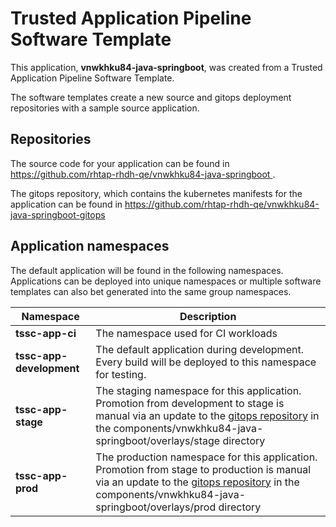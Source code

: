 # Trusted Application Pipeline Software Template

This application, **vnwkhku84-java-springboot**, was created from a Trusted Application Pipeline Software Template.

The software templates create a new source and gitops deployment repositories with a sample source application. 

## Repositories

The source code for your application can be found in [https://github.com/rhtap-rhdh-qe/vnwkhku84-java-springboot ](https://github.com/rhtap-rhdh-qe/vnwkhku84-java-springboot ).
 
The gitops repository, which contains the kubernetes manifests for the application can be found in 
[https://github.com/rhtap-rhdh-qe/vnwkhku84-java-springboot-gitops ](https://github.com/rhtap-rhdh-qe/vnwkhku84-java-springboot-gitops ) 

## Application namespaces 

The default application will be found in the following namespaces. Applications can be deployed into unique namespaces or multiple software templates can also bet generated into the same group namespaces.  

|  Namespace   |  Description   |  
| -------- | -------- |
| **tssc-app-ci** | The namespace used for CI workloads |
| **tssc-app-development** | The default application during development. Every build will be deployed to this namespace for testing. |
| **tssc-app-stage** | The staging namespace for this application. Promotion from development to stage is manual via an update to the [gitops repository](https://github.com/rhtap-rhdh-qe/vnwkhku84-java-springboot-gitops ) in the components/vnwkhku84-java-springboot/overlays/stage directory |
| **tssc-app-prod** | The production namespace for this application. Promotion from stage to production is manual via an update to the [gitops repository](https://github.com/rhtap-rhdh-qe/vnwkhku84-java-springboot-gitops ) in the components/vnwkhku84-java-springboot/overlays/prod directory |